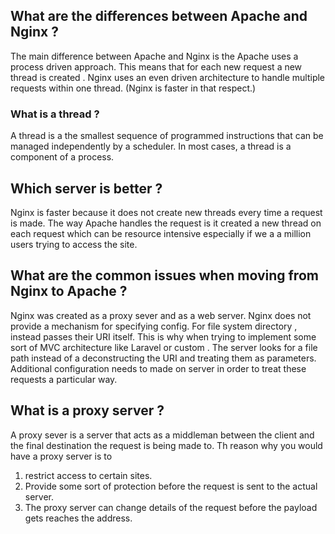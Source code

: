 ## What are the differences between Apache and Nginx ?

The main difference between Apache and Nginx is the Apache uses a process driven approach. This means that for each new request a new thread is created . Nginx uses an even driven architecture to handle multiple requests within one thread. (Nginx is faster in that respect.)

### What is a thread ?

A thread is a the smallest sequence of programmed instructions that can be managed independently by a scheduler. In most cases, a thread is a component of a process. 

## Which server is better ?

Nginx is faster because it does not create new threads every time a request is made. The way Apache handles the request is it created a new thread on each request which can be resource intensive especially if we a a million users trying to access the site. 

## What are the common issues when moving from Nginx to Apache ?

Nginx was created as a proxy sever and as a web server. Nginx does not provide a mechanism for specifying config. For file system directory , instead passes their URI itself. This is why when trying to implement some sort of MVC architecture like Laravel or custom . The server looks for a file path instead of a deconstructing the URI and treating them as parameters. Additional configuration needs to made on server in order to treat these requests a particular way. 

## What is a proxy server ?

A proxy sever is a server that acts as a middleman between the client and the final destination the request is being made to. Th reason why you would have a proxy server is to 
1. restrict access to certain sites. 
2. Provide some sort of protection before the request is sent to the actual server.
3. The proxy server can change details of the request before the payload gets reaches the address. 




